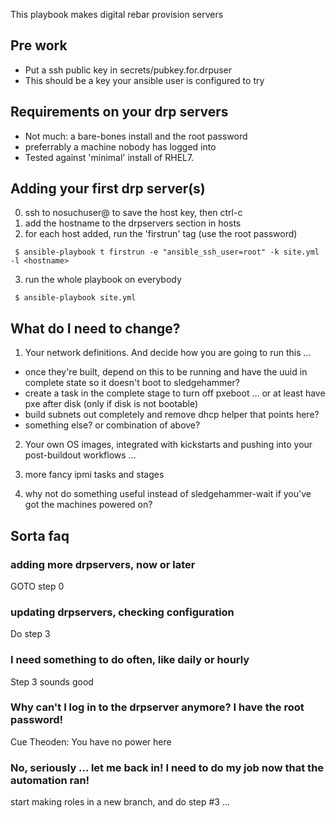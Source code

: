 

This playbook makes digital rebar provision servers


## Pre work

* Put a ssh public key in secrets/pubkey.for.drpuser
* This should be a key your ansible user is configured to try


##  Requirements on your drp servers

* Not much: a bare-bones install and the root password
* preferrably a machine nobody has logged into
* Tested against 'minimal' install of RHEL7.


## Adding your first drp server(s)
0. ssh to nosuchuser@<hostname> to save the host key, then ctrl-c
1. add the hostname to the drpservers section in hosts
2. for each host added, run the 'firstrun' tag (use the root password)

```
 $ ansible-playbook t firstrun -e "ansible_ssh_user=root" -k site.yml -l <hostname>
```

3. run the whole playbook on everybody

```
 $ ansible-playbook site.yml
```

## What do I need to change?
1. Your network definitions.  And decide how you are going to run this ... 

 * once they're built, depend on this to be running and have the uuid in complete state so it doesn't boot to sledgehammer?
 * create a task in the complete stage to turn off pxeboot ... or at least have pxe after disk (only if disk is not bootable)
 * build subnets out completely and remove dhcp helper that points here?
 * something else?  or combination of above?

2. Your own OS images, integrated with kickstarts and pushing into your post-buildout workflows ... 

3. more fancy ipmi tasks and stages

4. why not do something useful instead of sledgehammer-wait if you've got the machines powered on?  

## Sorta faq

### adding more drpservers, now or later
GOTO step 0

### updating drpservers, checking configuration
Do step 3

### I need something to do often, like daily or hourly
Step 3 sounds good

### Why can't I log in to the drpserver anymore?  I have the root password!
Cue Theoden:  You have no power here

### No, seriously ... let me back in!  I need to do my job now that the automation ran!
start making roles in a new branch, and do step #3 ... 










